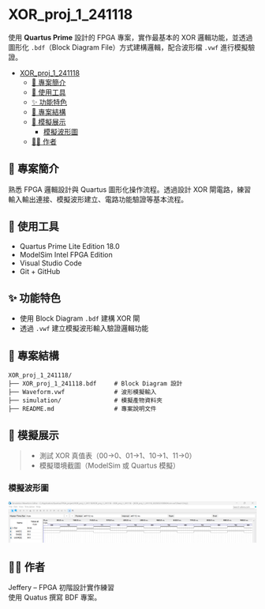 # XOR_proj_1_241118

使用 **Quartus Prime** 設計的 FPGA 專案，實作最基本的 XOR 邏輯功能，並透過圖形化 `.bdf`（Block Diagram File）方式建構邏輯，配合波形檔 `.vwf` 進行模擬驗證。

<!-- TOC -->
- [XOR\_proj\_1\_241118](#xor_proj_1_241118)
  - [📌 專案簡介](#-專案簡介)
  - [🧰 使用工具](#-使用工具)
  - [✨ 功能特色](#-功能特色)
  - [📁 專案結構](#-專案結構)
  - [📸 模擬展示](#-模擬展示)
    - [模擬波形圖](#模擬波形圖)
  - [👨‍💻 作者](#-作者)
<!-- /TOC -->

## 📌 專案簡介

熟悉 FPGA 邏輯設計與 Quartus 圖形化操作流程。透過設計 XOR 閘電路，練習輸入輸出連接、模擬波形建立、電路功能驗證等基本流程。

## 🧰 使用工具

- Quartus Prime Lite Edition 18.0
- ModelSim Intel FPGA Edition
- Visual Studio Code
- Git + GitHub

## ✨ 功能特色

- 使用 Block Diagram `.bdf` 建構 XOR 閘
- 透過 `.vwf` 建立模擬波形輸入驗證邏輯功能

## 📁 專案結構

```
XOR_proj_1_241118/
├── XOR_proj_1_241118.bdf     # Block Diagram 設計
├── Waveform.vwf              # 波形模擬輸入
├── simulation/               # 模擬產物資料夾
├── README.md                 # 專案說明文件
```

## 📸 模擬展示

> - 測試 XOR 真值表（00→0、01→1、10→1、11→0）
> - 模擬環境截圖（ModelSim 或 Quartus 模擬）

### 模擬波形圖

![XOR 模擬波形](docs/xor_waveform.png)

## 👨‍💻 作者

Jeffery – FPGA 初階設計實作練習  
使用 Quatus 撰寫 BDF 專案。
